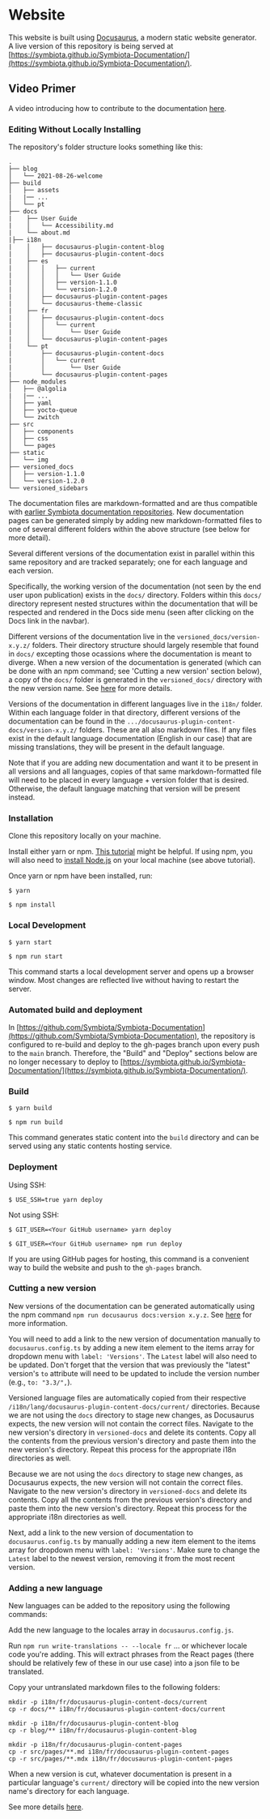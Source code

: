 # Website

This website is built using [Docusaurus](https://docusaurus.io/), a modern static website generator. A live version of this repository is being served at [https://symbiota.github.io/Symbiota-Documentation/](https://symbiota.github.io/Symbiota-Documentation/).

## Video Primer

A video introducing how to contribute to the documentation [here](https://youtu.be/MvRRAayt5Ko).

### Editing Without Locally Installing

The repository's folder structure looks something like this:

```
.
├── blog
│   └── 2021-08-26-welcome
├── build
│   ├── assets
|   |── ...
│   └── pt
├── docs
|    ├── User Guide
|    │   └── Accessibility.md
|    └── about.md
|├── i18n
|    │   ├── docusaurus-plugin-content-blog
|    │   ├── docusaurus-plugin-content-docs
|    ├── es
|    │   │   ├── current
|    │   │   │   └── User Guide
|    │   │   ├── version-1.1.0
|    │   │   └── version-1.2.0
|    │   ├── docusaurus-plugin-content-pages
|    │   └── docusaurus-theme-classic
|    ├── fr
|    │   ├── docusaurus-plugin-content-docs
|    │   │   └── current
|    │   │       └── User Guide
|    │   └── docusaurus-plugin-content-pages
|    └── pt
|        ├── docusaurus-plugin-content-docs
|        │   └── current
|        │       └── User Guide
|        └── docusaurus-plugin-content-pages
├── node_modules
│   ├── @algolia
|   |── ...
│   ├── yaml
│   ├── yocto-queue
│   └── zwitch
├── src
│   ├── components
│   ├── css
│   └── pages
├── static
│   └── img
├── versioned_docs
│   ├── version-1.1.0
│   └── version-1.2.0
└── versioned_sidebars
```

The documentation files are markdown-formatted and are thus compatible with [earlier Symbiota documentation repositories](https://github.com/BioKIC/symbiota-docs). New documentation pages can be generated simply by adding new markdown-formatted files to one of several different folders within the above structure (see below for more detail).

Several different versions of the documentation exist in parallel within this same repository and are tracked separately; one for each language and each version.

Specifically, the working version of the documentation (not seen by the end user upon publication) exists in the `docs/` directory. Folders within this `docs/` directory represent nested structures within the documentation that will be respected and rendered in the Docs side menu (seen after clicking on the Docs link in the navbar).

Different versions of the documentation live in the `versioned_docs/version-x.y.z/` folders. Their directory structure should largely resemble that found in `docs/` excepting those ocassions where the documentation is meant to diverge. When a new version of the documentation is generated (which can be done with an npm command; see 'Cutting a new version' section below), a copy of the `docs/` folder is generated in the `versioned_docs/` directory with the new version name. See [here](https://docusaurus.io/versioning) for more details.

Versions of the documentation in different languages live in the `i18n/` folder. Within each language folder in that directory, different versions of the documentation can be found in the `.../docusaurus-plugin-content-docs/version-x.y.z/` folders. These are all also markdown files. If any files exist in the default language documentation (English in our case) that are missing translations, they will be present in the default language.

Note that if you are adding new documentation and want it to be present in all versions and all languages, copies of that same markdown-formatted file will need to be placed in every language + version folder that is desired. Otherwise, the default language matching that version will be present instead.

### Installation

Clone this repository locally on your machine.

Install either yarn or npm. [This tutorial](https://www.geeksforgeeks.org/how-to-download-and-install-node-js-and-npm/) might be helpful. If using npm, you will also need to [install Node.js](https://nodejs.org/en) on your local machine (see above tutorial).

Once yarn or npm have been installed, run:

```
$ yarn
```

```
$ npm install
```

### Local Development

```
$ yarn start
```

```
$ npm run start
```

This command starts a local development server and opens up a browser window. Most changes are reflected live without having to restart the server.

### Automated build and deployment

In [https://github.com/Symbiota/Symbiota-Documentation](https://github.com/Symbiota/Symbiota-Documentation), the repository is configured to re-build and deploy to the gh-pages branch upon every push to the `main` branch. Therefore, the "Build" and "Deploy" sections below are no longer necessary to deploy to [https://symbiota.github.io/Symbiota-Documentation/](https://symbiota.github.io/Symbiota-Documentation/).

### Build

```
$ yarn build
```

```
$ npm run build
```

This command generates static content into the `build` directory and can be served using any static contents hosting service.

### Deployment

Using SSH:

```
$ USE_SSH=true yarn deploy
```

Not using SSH:

```
$ GIT_USER=<Your GitHub username> yarn deploy
```

```
$ GIT_USER=<Your GitHub username> npm run deploy
```

If you are using GitHub pages for hosting, this command is a convenient way to build the website and push to the `gh-pages` branch.

### Cutting a new version

New versions of the documentation can be generated automatically using the npm command `npm run docusaurus docs:version x.y.z`. See [here](https://docusaurus.io/versioning) for more information.

You will need to add a link to the new version of documentation manually to `docusaurus.config.ts` by adding a new item element to the items array for dropdown menu with `label: 'Versions'`. The `Latest` label will also need to be updated. Don't forget that the version that was previously the "latest" version's `to` attribute will need to be updated to include the version number (e.g., `to: "3.3/",`).

Versioned language files are automatically copied from their respective `/i18n/lang/docusaurus-plugin-content-docs/current/` directories.
Because we are not using the `docs` directory to stage new changes, as Docusaurus expects, the new version will not contain the correct files. Navigate to the new version's directory in `versioned-docs` and delete its contents. Copy all the contents from the previous version's directory and paste them into the new version's directory. Repeat this process for the appropriate i18n directories as well.

Because we are not using the `docs` directory to stage new changes, as Docusaurus expects, the new version will not contain the correct files. Navigate to the new version's directory in `versioned-docs` and delete its contents. Copy all the contents from the previous version's directory and paste them into the new version's directory. Repeat this process for the appropriate i18n directories as well.

Next, add a link to the new version of documentation to `docusaurus.config.ts` by manually adding a new item element to the items array for dropdown menu with `label: 'Versions'`. Make sure to change the `Latest` label to the newest version, removing it from the most recent version.

### Adding a new language

New languages can be added to the repository using the following commands:

Add the new language to the locales array in `docusaurus.config.js`.

Run `npm run write-translations -- --locale fr` ... or whichever locale code you're adding. This will extract phrases from the React pages (there should be relatively few of these in our use case) into a json file to be translated.

Copy your untranslated markdown files to the following folders:

```
mkdir -p i18n/fr/docusaurus-plugin-content-docs/current
cp -r docs/** i18n/fr/docusaurus-plugin-content-docs/current

mkdir -p i18n/fr/docusaurus-plugin-content-blog
cp -r blog/** i18n/fr/docusaurus-plugin-content-blog

mkdir -p i18n/fr/docusaurus-plugin-content-pages
cp -r src/pages/**.md i18n/fr/docusaurus-plugin-content-pages
cp -r src/pages/**.mdx i18n/fr/docusaurus-plugin-content-pages
```

When a new version is cut, whatever documentation is present in a particular language's `current/` directory will be copied into the new version name's directory for each language.

See more details [here](https://docusaurus.io/i18n/tutorial).
